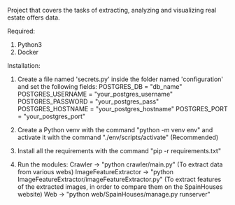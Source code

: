 Project that covers the tasks of extracting, analyzing and visualizing real estate offers data.

Required:
1. Python3
2. Docker

Installation:
1. Create a file named 'secrets.py' inside the folder named 'configuration' and set the following fields:
POSTGRES_DB = "db_name"
POSTGRES_USERNAME = "your_postgres_username"
POSTGRES_PASSWORD = "your_postgres_pass"
POSTGRES_HOSTNAME = "your_postgres_hostname"
POSTGRES_PORT = "your_postgres_port"

2. Create a Python venv with the command "python -m venv env" and activate it with the command "./env/scripts/activate" (Recommended)
   
3. Install all the requirements with the command "pip -r requirements.txt"

4. Run the modules:
   Crawler -> "python crawler/main.py" (To extract data from various webs)
   ImageFeatureExtractor -> "python ImageFeatureExtractor/imageFeatureExtractor.py" (To extract features of the extracted images, in order to compare them on the SpainHouses website)
   Web -> "python web/SpainHouses/manage.py runserver"
